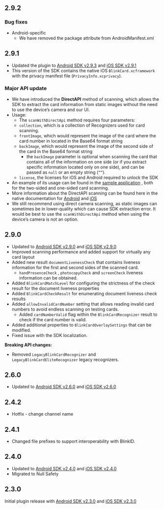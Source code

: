 ## 2.9.2

### Bug fixes

- Android-specific
  - We have removed the package attribute from AndroidManifest.xml

## 2.9.1

- Updated the plugin to [Android SDK v2.9.3](https://github.com/blinkcard/blinkcard-android/releases/tag/v2.9.3) and [iOS SDK v2.9.1](https://github.com/BlinkCard/blinkcard-ios/releases/tag/v2.9.1)
- This version of the SDK contains the native iOS `BlinkCard.xcframework` with the privacy manifest file (`PrivacyInfo.xcprivacy`).

### Major API update

- We have introduced the **DirectAPI** method of scanning, which allows the SDK to extract the card information from static images without the need to use the device’s camera and our UI.
- Usage:
    - The `scanWithDirectApi` method requires four parameters:
    - `collection`, which is a collection of Recognizers used for card scanning.
    - `frontImage`, which would represent the image of the card where the card number in located in the Base64 format string
    - `backImage`,  which would represent the image of the second side of the card in the Base64 format string
        - the `backImage` parameter is optional when scanning the card that contains all of the information on one side (or if you extract specific information located only on one side), and can be passed as `null` or an empty string (`””`). 
    - `license`, the licenses for iOS and Android required to unlock the SDK
- An example of its usage can be found in the [sample application](https://github.com/blinkcard/blinkcard-flutter/blob/main/sample_files/main.dart) , both for the two-sided and one-sided card scanning. 
- More information about the DirectAPI scanning can be found here in the native documentation for [Android](https://github.com/BlinkCard/blinkcard-android?tab=readme-ov-file#direct-api) and [iOS](https://github.com/BlinkCard/blinkcard-ios?tab=readme-ov-file#direct-api-processing)
- We still recommend using direct camera scanning, as static images can sometimes be in lower-quality which can cause SDK extraction error. It would be best to use the `scanWithDirectApi` method when using the device’s camera is not an option.

## 2.9.0

- Updated to [Android SDK v2.9.0](https://github.com/blinkcard/blinkcard-android/releases/tag/v2.9.0) and [iOS SDK v2.9.0](https://github.com/BlinkCard/blinkcard-ios/releases/tag/v2.9.0)
- Improved scanning performance and added support for virtually any card layout
- Added new result `documentLivenessCheck` that contains liveness information for the first and second sides of the scanned card.
    - `handPresenceCheck` , `photocopyCheck` and `screenCheck` liveness information can be obtained.
- Added `BlinkCardMatchLevel` for configuring the strictness of the check result for the document liveness properties
- Added `BlinkCardCheckResult` for enumerating document liveness check results
- Added `allowInvalidCardNumber` setting that allows reading invalid card numbers to avoid endless scanning on testing cards.
    - Added `cardNumberValid` flag within the `BlinkCardRecognizer` result to check if the card number is valid.
- Added additional properties to `BlinkCardOverlaySettings` that can be modified.
- Fixed issue with the SDK localization.

**Breaking API changes:**
- Removed `LegacyBlinkCardRecognizer` and `LegacyBlinkCardEliteRecognizer` legacy recognizers.

## 2.6.0

- Updated to [Android SDK v2.6.0](https://github.com/BlinkCard/blinkcard-android/releases/tag/v2.6.0) and [iOS SDK v2.6.0](https://github.com/BlinkCard/blinkcard-ios/releases/tag/v2.6.0)

## 2.4.2

- Hotfix - change channel name

## 2.4.1

- Changed file prefixes to support interoperability with BlinkID.

## 2.4.0

- Updated to [Android SDK v2.4.0](https://github.com/BlinkCard/blinkcard-android/releases/tag/v2.4.0) and [iOS SDK v2.4.0](https://github.com/BlinkCard/blinkcard-ios/releases/tag/v2.4.0)
- Migrated to Null Safety

## 2.3.0

Initial plugin release with [Android SDK v2.3.0](https://github.com/BlinkCard/blinkcard-android/releases/tag/v2.3.0) and [iOS SDK v2.3.0](https://github.com/BlinkCard/blinkcard-ios/releases/tag/v2.3.0)
